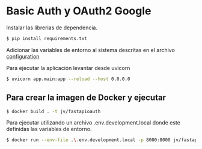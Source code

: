 # Basic Auth y OAuth2 Google
Instalar las librerias de dependencia.
```sh
$ pip install requirements.txt
```
Adicionar las variables de entorno al sistema descritas en el archivo [configuration](./app/configuration.py)

Para ejecutar la aplicación levantar desde uvicorn
```sh
$ uvicorn app.main:app --reload --host 0.0.0.0
```
## Para crear la imagen de Docker y ejecutar
```sh
$ docker build . -t jv/fastapioauth
```
Para ejecutar utilizando un archivo .env.development.local donde este definidas las variables de entorno.
```sh
$ docker run --env-file .\.env.development.local -p 8000:8000 jv/fastapioauth
```

